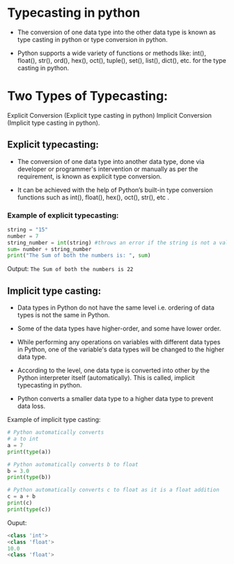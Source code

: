 # Typecasting in python

- The conversion of one data type into the other data type is known as type casting in python or type conversion in python.

- Python supports a wide variety of functions or methods like: int(), float(), str(), ord(), hex(), oct(), tuple(), set(), list(), dict(), etc. for the type casting in python.

# Two Types of Typecasting:

Explicit Conversion (Explicit type casting in python)
Implicit Conversion (Implicit type casting in python).

## Explicit typecasting:

- The conversion of one data type into another data type, done via developer or programmer's intervention or manually as per the requirement, is known as explicit type conversion.

- It can be achieved with the help of Python’s built-in type conversion functions such as int(), float(), hex(), oct(), str(), etc .

### Example of explicit typecasting:

```python
string = "15"
number = 7
string_number = int(string) #throws an error if the string is not a valid integer
sum= number + string_number
print("The Sum of both the numbers is: ", sum)
```

Output:
`The Sum of both the numbers is 22`

## Implicit type casting:

- Data types in Python do not have the same level i.e. ordering of data types is not the same in Python.
- Some of the data types have higher-order, and some have lower order.
- While performing any operations on variables with different data types in Python, one of the variable's data types will be changed to the higher data type.
- According to the level, one data type is converted into other by the Python interpreter itself (automatically). This is called, implicit typecasting in python.

- Python converts a smaller data type to a higher data type to prevent data loss.

Example of implicit type casting:

```python
# Python automatically converts
# a to int
a = 7
print(type(a))

# Python automatically converts b to float
b = 3.0
print(type(b))

# Python automatically converts c to float as it is a float addition
c = a + b
print(c)
print(type(c))
```

Ouput:

```python
<class 'int'>
<class 'float'>
10.0
<class 'float'>
```
